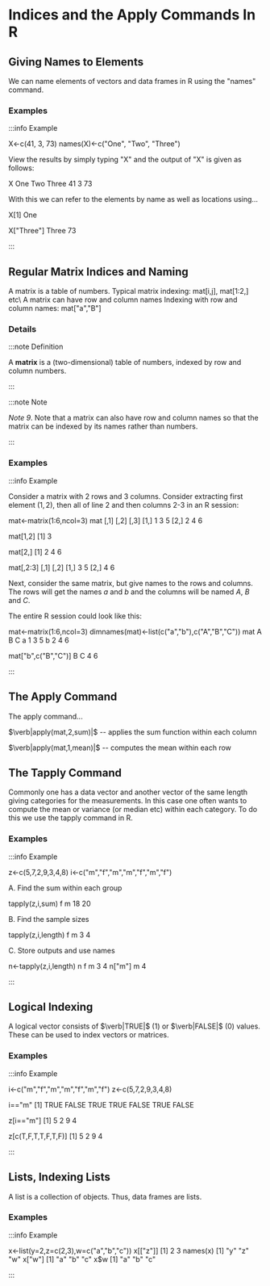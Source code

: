 # Indices and the Apply Commands In R

## Giving Names to Elements

We can name elements of vectors and data frames in R using the \"names\" command.

### Examples

:::info Example

X<-c(41, 3, 73) names(X)<-c("One", "Two", "Three")

View the results by simply typing \"X\" and the output of \"X\" is given as follows:

X One Two Three 41 3 73

With this we can refer to the elements by name as well as locations using\...

X[1] One

X["Three"] Three 73

:::

## Regular Matrix Indices and Naming

A matrix is a table of numbers.
Typical matrix indexing: mat\[i,j\], mat\[1:2,\] etc\ A matrix can have row and column names Indexing with row and column names: mat\[\"a\",\"B\"\]

### Details

:::note Definition

A **matrix** is a (two-dimensional) table of numbers, indexed by row and column numbers.

:::

:::note Note

*Note 9*.
Note that a matrix can also have row and column names so that the matrix can be indexed by its names rather than numbers.

:::

### Examples

:::info Example

Consider a matrix with 2 rows and 3 columns.
Consider extracting first element $(1,2)$, then all of line 2 and then columns 2-3 in an R session:

mat<-matrix(1:6,ncol=3) mat [,1] [,2] [,3] [1,] 1 3 5 [2,] 2 4 6

mat[1,2] [1] 3

mat[2,] [1] 2 4 6

mat[,2:3] [,1] [,2] [1,] 3 5 [2,] 4 6

Next, consider the same matrix, but give names to the rows and columns.
The rows will get the names $a$ and $b$ and the columns will be named $A$, $B$ and $C$.

The entire R session could look like this:

mat<-matrix(1:6,ncol=3) dimnames(mat)<-list(c("a","b"),c("A","B","C")) mat A B C a 1 3 5 b 2 4 6

mat["b",c("B","C")] B C 4 6

:::

## The Apply Command

The apply command\...

$\verb|apply(mat,2,sum)|$ -- applies the sum function within each column

$\verb|apply(mat,1,mean)|$ -- computes the mean within each row

## The Tapply Command

Commonly one has a data vector and another vector of the same length giving categories for the measurements.
In this case one often wants to compute the mean or variance (or median etc) within each category.
To do this we use the tapply command in R.

### Examples

:::info Example

z<-c(5,7,2,9,3,4,8) i<-c("m","f","m","m","f","m","f")

A.
Find the sum within each group

tapply(z,i,sum) f m 18 20

B.
Find the sample sizes

tapply(z,i,length) f m 3 4

C.
Store outputs and use names

n<-tapply(z,i,length) n f m 3 4 n["m"] m 4

:::

## Logical Indexing

A logical vector consists of $\verb|TRUE|$ (1) or $\verb|FALSE|$ (0) values.
These can be used to index vectors or matrices.

### Examples

:::info Example

i<-c("m","f","m","m","f","m","f") z<-c(5,7,2,9,3,4,8)

i=="m" [1] TRUE FALSE TRUE TRUE FALSE TRUE FALSE

z[i=="m"] [1] 5 2 9 4

z[c(T,F,T,T,F,T,F)] [1] 5 2 9 4

:::

## Lists, Indexing Lists

A list is a collection of objects.
Thus, data frames are lists.

### Examples

:::info Example

x<-list(y=2,z=c(2,3),w=c("a","b","c")) x[["z"]] [1] 2 3 names(x) [1] "y" "z" "w" x["w"] [1] "a" "b" "c" x$w [1] "a" "b" "c"

:::
